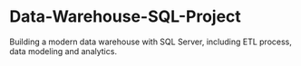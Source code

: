 # Data-Warehouse-SQL-Project
Building a modern data warehouse with SQL Server, including ETL process, data modeling and analytics.
